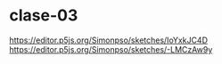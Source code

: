 # clase-03
https://editor.p5js.org/Simonpso/sketches/IoYxkJC4D
https://editor.p5js.org/Simonpso/sketches/-LMCzAw9y
